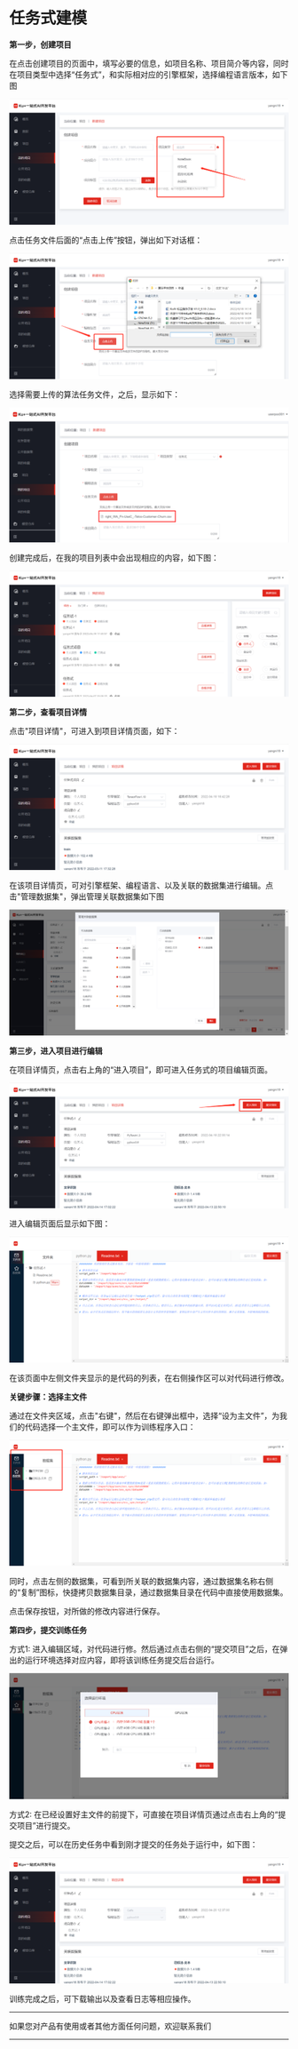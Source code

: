 # 任务式建模

**第一步，创建项目** 
 
在点击创建项目的页面中，填写必要的信息，如项目名称、项目简介等内容，同时在项目类型中选择“任务式”，和实际相对应的引擎框架，选择编程语言版本，如下图
  
![创建任务式项目](../../../../../image/AI-and-Machine-Learning/NeuFoundry/images/project/pro-003.png)

点击任务文件后面的“点击上传”按钮，弹出如下对话框：

![上传文件](../../../../../image/AI-and-Machine-Learning/NeuFoundry/images/project/pro-004.png)

选择需要上传的算法任务文件，之后，显示如下：

![确认上传](../../../../../image/AI-and-Machine-Learning/NeuFoundry/images/project/pro-005.png)

创建完成后，在我的项目列表中会出现相应的内容，如下图：

![创建完成](../../../../../image/AI-and-Machine-Learning/NeuFoundry/images/project/pro-006.png)

**第二步，查看项目详情**  

点击"项目详情"，可进入到项目详情页面，如下：
  
![查看详情1](../../../../../image/AI-and-Machine-Learning/NeuFoundry/images/project/pro-007.png)

在该项目详情页，可对引擎框架、编程语言、以及关联的数据集进行编辑。点击"管理数据集"，弹出管理关联数据集如下图
  
  ![查看详情2](../../../../../image/AI-and-Machine-Learning/NeuFoundry/images/project/pro-008.png)
  
  **第三步，进入项目进行编辑**  
  
在项目详情页，点击右上角的“进入项目”，即可进入任务式的项目编辑页面。

  ![编辑1](../../../../../image/AI-and-Machine-Learning/NeuFoundry/images/project/pro-009.png)
  
进入编辑页面后显示如下图：
   
  ![编辑2](../../../../../image/AI-and-Machine-Learning/NeuFoundry/images/project/pro-010.png)
  
在该页面中左侧文件夹显示的是代码的列表，在右侧操作区可以对代码进行修改。
  
  **关键步骤：选择主文件**  
  
通过在文件夹区域，点击"右键"，然后在右键弹出框中，选择“设为主文件”，为我们的代码选择一个主文件，即可以作为训练程序入口：
   
  ![选择主文件](../../../../../image/AI-and-Machine-Learning/NeuFoundry/images/project/pro-011.png)

同时，点击左侧的数据集，可看到所关联的数据集内容，通过数据集名称右侧的“复制”图标，快捷拷贝数据集目录，通过数据集目录在代码中直接使用数据集。

点击保存按钮，对所做的修改内容进行保存。
  
  **第四步，提交训练任务**  
  
方式1: 进入编辑区域，对代码进行修。然后通过点击右侧的“提交项目”之后，在弹出的运行环境选择对应内容，即将该训练任务提交后台运行。

 ![选择运行环境](../../../../../image/AI-and-Machine-Learning/NeuFoundry/images/project/pro-015.png)
 
方式2: 在已经设置好主文件的前提下，可直接在项目详情页通过点击右上角的“提交项目”进行提交。

 提交之后，可以在历史任务中看到刚才提交的任务处于运行中，如下图：

 ![查看历史运行任务](../../../../../image/AI-and-Machine-Learning/NeuFoundry/images/project/pro-016.png)

训练完成之后，可下载输出以及查看日志等相应操作。
  

---

如果您对产品有使用或者其他方面任何问题，欢迎联系我们

---
